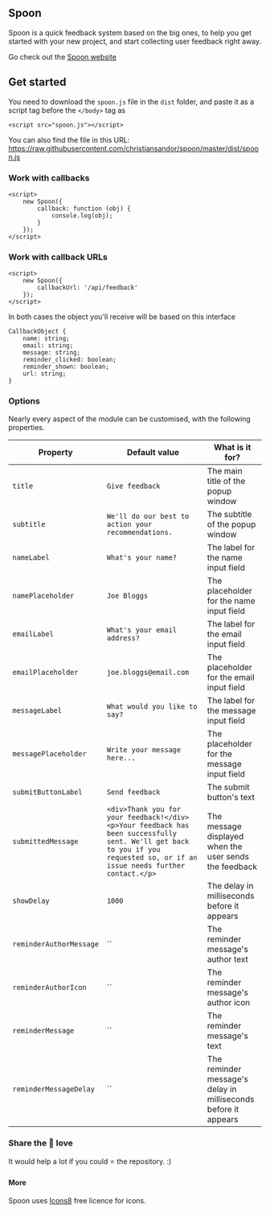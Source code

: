 Spoon
-----

Spoon is a quick feedback system based on the big ones,
to help you get started with your new project, and start collecting
user feedback right away.

Go check out the [Spoon website](https://spoon.christiansandor.com)

Get started
-----------
You need to download the `spoon.js` file in the `dist` folder,
and paste it as a script tag before the `</body>` tag as
```
<script src="spoon.js"></script>
```

You can also find the file in this URL:
https://raw.githubusercontent.com/christiansandor/spoon/master/dist/spoon.js


### Work with callbacks
```
<script>
    new Spoon({
        callback: function (obj) {
            console.log(obj);
        }
    });
</script>
```

### Work with callback URLs
```
<script>
    new Spoon({
        callbackUrl: '/api/feedback'
    });
</script>
```

In both cases the object you'll receive will be based on this interface
```
CallbackObject {
    name: string;
    email: string;
    message: string;
    reminder_clicked: boolean;
    reminder_shown: boolean;
    url: string;
}
```

### Options
Nearly every aspect of the module can be customised, with the following properties.

| Property | Default value | What is it for? |
|----------|---------------|-----------------|
| `title` | `Give feedback` | The main title of the popup window |
| `subtitle` | `We'll do our best to action your recommendations.` | The subtitle of the popup window |
| `nameLabel` | `What's your name?` | The label for the name input field |
| `namePlaceholder` | `Joe Bloggs` | The placeholder for the name input field |
| `emailLabel` | `What's your email address?` | The label for the email input field |
| `emailPlaceholder` | `joe.bloggs@email.com` | The placeholder for the email input field |
| `messageLabel` | `What would you like to say?` | The label for the message input field |
| `messagePlaceholder` | `Write your message here...` | The placeholder for the message input field |
| `submitButtonLabel` | `Send feedback` | The submit button's text |
| `submittedMessage` | `<div>Thank you for your feedback!</div> <p>Your feedback has been successfully sent. We'll get back to you if you requested so, or if an issue needs further contact.</p>` | The message displayed when the user sends the feedback |
| `showDelay` | `1000` | The delay in milliseconds before it appears |
| `reminderAuthorMessage` | `` | The reminder message's author text |
| `reminderAuthorIcon` | `` | The reminder message's author icon |
| `reminderMessage` | `` | The reminder message's text |
| `reminderMessageDelay` | `` | The reminder message's delay in milliseconds before it appears |

### Share the 💖 love
It would help a lot if you could ⭐ the repository. :)

#### More
Spoon uses [Icons8](https://icons8.com) free licence for icons.
